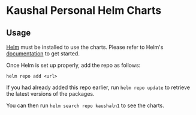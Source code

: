 # Kaushal Personal Helm Charts

## Usage

[Helm](https://helm.sh) must be installed to use the charts.
Please refer to Helm's [documentation](https://helm.sh/docs/) to get started.

Once Helm is set up properly, add the repo as follows:

```console
helm repo add <url>
```

If you had already added this repo earlier, run `helm repo update` to retrieve the latest versions of the packages.

You can then run `helm search repo kaushaln1` to see the charts.
